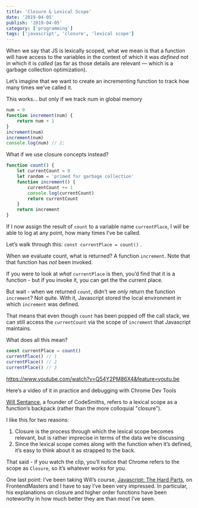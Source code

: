 ```yaml
---
title: 'Closure & Lexical Scope'
date: '2019-04-05'
publish: '2019-04-05'
category: ['programming']
tags: ['javascript', 'closure', 'lexical scope']
---
```


When we say that JS is lexically scoped, what we mean is that a function will have access to the variables in the context of which it was _defined_ not in which it is _called_ (as far as those details are relevant — which is a garbage collection optimization).

Let’s imagine that we want to create an incrementing function to track how many times we’ve called it.

This works… but only if we track num in global memory

```javascript
num = 0
function increment(num) {
    return num + 1
}
increment(num)
increment(num)
console.log(num) // 2;
```

What if we use closure concepts instead?

```javascript
function count() {
    let currentCount = 0
    let random = 'primed for garbage collection'
    function increment() {
        currentCount += 1
        console.log(currentCount)
        return currentCount
    }
    return increment
}
```

If I now assign the result of `count` to a variable name `currentPlace`, I will be able to log at any point, how many times I’ve be called.

Let’s walk through this: `const currentPlace = count()` .

When we evaluate count, what is returned? A function `increment`. Note that that function has _not_ been invoked.

If you were to look at _what_ `currentPlace` is then, you’d find that it is a function - but if you invoke it, you can get the the current place.

But wait - when we returned `count`, didn’t we _only_ return the function `increment`? Not quite. With it, Javascript stored the local environment in which `increment` was defined.

That means that even though `count` has been popped off the call stack, we can still access the `currentCount` via the scope of `increment` that Javascript maintains.

What does all this mean?

```javascript
const currentPlace = count()
currentPlace() // 1
currentPlace() // 2
currentPlace() // 3
```

https://www.youtube.com/watch?v=Q54Y2PM86X4&feature=youtu.be

Here’s a video of it in practice and debugging with Chrome Dev Tools

[Will Sentance](http://willsentance.com/), a founder of CodeSmiths, refers to a lexical scope as a function’s backpack (rather than the more colloquial "closure").

I like this for two reasons:

1. Closure is the process through which the lexical scope becomes relevant, but is rather imprecise in terms of the data we’re discussing
2. Since the lexical scope comes along with the function when it’s defined, it’s easy to think about it as strapped to the back.

That said - if you watch the clip, you’ll notice that Chrome refers to the scope as `Closure`, so it’s whatever works for you.

One last point: I’ve been taking Will’s course, [Javascript: The Hard Parts](https://frontendmasters.com/courses/javascript-hard-parts/), on FrontendMasters and I have to say I’ve been very impressed. In particular, his explanations on closure and higher order functions have been noteworthy in how much better they are than most I’ve seen.

